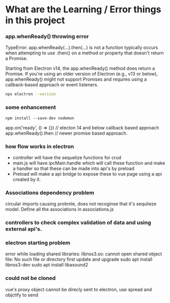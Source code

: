 # What are the Learning / Error things in this project

### app.whenReady() throwing error

TypeError: app.whenReady(...).then(...) is not a function typically occurs when attempting to use .then() on a method or property that doesn't return a Promise.

Starting from Electron v14, the app.whenReady() method does return a Promise. If you're using an older version of Electron (e.g., v13 or below), app.whenReady() might not support Promises and requires using a callback-based approach or event listeners.

```bash
npx electron --version
```

### some enhancement

```
npm install --save-dev nodemon
```

app.on('ready', () => {}) // electon 14 and below callback based approach
app.whenReady().then // newer promise based approach.

### how flow works in electron

- controller will have the sequelize functions for crud
- main.js will have ipcMain.handle which will call these function and make a handler so that these can be made into api's by preload
- Preload will make a api bridge to expose these to vue page using a api created by it.

### Associations dependency problem

circular imports causing probmle, does not recoginse that it's sequlieze model. Define all the associations in associations.js

### controllers to check complex validation of data and using external api's.

### electron starting problem

error while loading shared libraries: libnss3.so: cannot open shared object file: No such file or directory
first update and upgrade
sudo apt install libnss3-dev
sudo apt install libasound2

### could not be cloned

vue's proxy object cannot be direcly sent to electron, use spread and objctify to send
